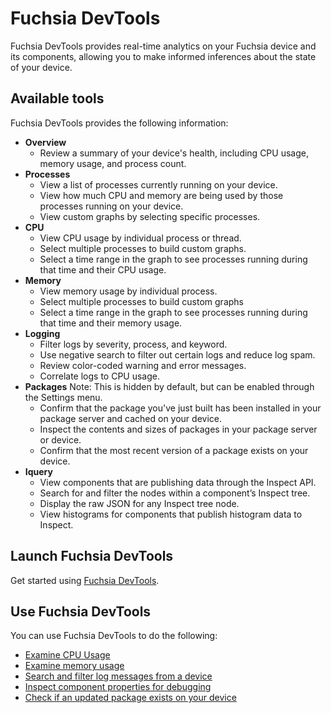 # Fuchsia DevTools

Fuchsia DevTools provides real-time analytics on your Fuchsia
device and its components, allowing you to make informed inferences about
the state of your device.

## Available tools

Fuchsia DevTools provides the following information:

*   **Overview**
    *   Review a summary of your device's health, including CPU usage,
        memory usage, and process count.
*   **Processes**
    *   View a list of processes currently running on your device.
    *   View how much CPU and memory are being used by those processes running
    on your device.
    *   View custom graphs by selecting specific processes.
*   **CPU**
    *   View CPU usage by individual process or thread.
    *   Select multiple processes to build custom graphs.
    *   Select a time range in the graph to see processes running during
        that time and their CPU usage.
*   **Memory**
    *   View memory usage by individual process.
    *   Select multiple processes to build custom graphs
    *   Select a time range in the graph to see processes running during that
        time and their memory usage.
*   **Logging**
    *   Filter logs by severity, process, and keyword.
    *   Use negative search to filter out certain logs and reduce log spam.
    *   Review color-coded warning and error messages.
    *   Correlate logs to CPU usage.
*   **Packages**
    Note: This is hidden by default, but can be enabled through the Settings menu.
    *   Confirm that the package you've just built has been installed in your
        package server and cached on your device.
    *   Inspect the contents and sizes of packages in your package server or
        device.
    *   Confirm that the most recent version of a package exists on your device.
*   **Iquery**
    *   View components that are publishing data through the Inspect API.
    *   Search for and filter the nodes within a component’s Inspect tree.
    *   Display the raw JSON for any Inspect tree node.
    *   View histograms for components that publish histogram data to Inspect.


## Launch Fuchsia DevTools

Get started using [Fuchsia DevTools](/docs/development/monitoring/devtools/launch-devtools.md).

## Use Fuchsia DevTools

You can use Fuchsia DevTools to do the following:

<ul>
  <li><a href="/docs/development/monitoring/devtools/devtools-cpu.md">Examine CPU Usage</a></li>
  <li><a href="/docs/development/monitoring/devtools/devtools-memory.md">Examine memory usage</a></li>
  <li><a href="/docs/development/monitoring/devtools/devtools-logging.md">Search and filter log messages from a device</a></li>
  <li><a href="/docs/development/monitoring/devtools/devtools-inspect.md">Inspect component properties for debugging</a></li>
  <li><a href="/docs/development/monitoring/devtools/devtools-check-package.md">Check if an updated package exists on your device</a></li>
</ul>
